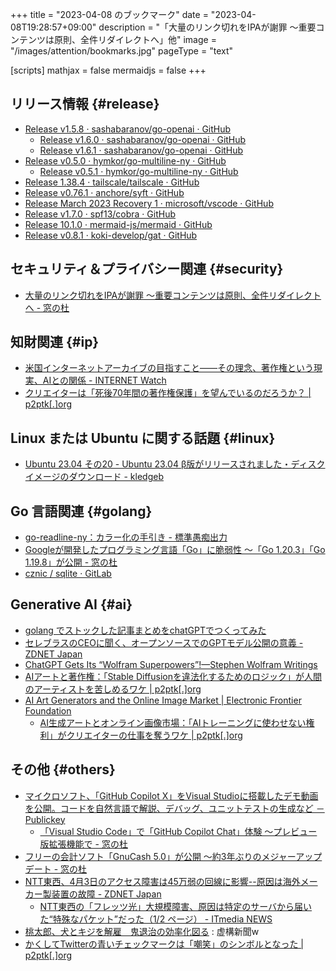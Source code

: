 +++
title = "2023-04-08 のブックマーク"
date =  "2023-04-08T19:28:57+09:00"
description = "「大量のリンク切れをIPAが謝罪 ～重要コンテンツは原則、全件リダイレクトへ」他"
image = "/images/attention/bookmarks.jpg"
pageType = "text"

[scripts]
  mathjax = false
  mermaidjs = false
+++

## リリース情報 {#release}

- [Release v1.5.8 · sashabaranov/go-openai · GitHub](https://github.com/sashabaranov/go-openai/releases/tag/v1.5.8)
  - [Release v1.6.0 · sashabaranov/go-openai · GitHub](https://github.com/sashabaranov/go-openai/releases/tag/v1.6.0)
  - [Release v1.6.1 · sashabaranov/go-openai · GitHub](https://github.com/sashabaranov/go-openai/releases/tag/v1.6.1)
- [Release v0.5.0 · hymkor/go-multiline-ny · GitHub](https://github.com/hymkor/go-multiline-ny/releases/tag/v0.5.0)
  - [Release v0.5.1 · hymkor/go-multiline-ny · GitHub](https://github.com/hymkor/go-multiline-ny/releases/tag/v0.5.1)
- [Release 1.38.4 · tailscale/tailscale · GitHub](https://github.com/tailscale/tailscale/releases/tag/v1.38.4)
- [Release v0.76.1 · anchore/syft · GitHub](https://github.com/anchore/syft/releases/tag/v0.76.1)
- [Release March 2023 Recovery 1 · microsoft/vscode · GitHub](https://github.com/microsoft/vscode/releases/tag/1.77.1)
- [Release v1.7.0 · spf13/cobra · GitHub](https://github.com/spf13/cobra/releases/tag/v1.7.0)
- [Release 10.1.0 · mermaid-js/mermaid · GitHub](https://github.com/mermaid-js/mermaid/releases/tag/v10.1.0)
- [Release v0.8.1 · koki-develop/gat · GitHub](https://github.com/koki-develop/gat/releases/tag/v0.8.1)

## セキュリティ＆プライバシー関連 {#security}

- [大量のリンク切れをIPAが謝罪 ～重要コンテンツは原則、全件リダイレクトへ - 窓の杜](https://forest.watch.impress.co.jp/docs/news/1490762.html)

## 知財関連 {#ip}

- [米国インターネットアーカイブの目指すこと――その理念、著作権という現実、AIとの関係 - INTERNET Watch](https://internet.watch.impress.co.jp/docs/news/1491372.html)
- [クリエイターは「死後70年間の著作権保護」を望んでいるのだろうか？ | p2ptk[.]org](https://p2ptk.org/copyright/4387)

## Linux または Ubuntu に関する話題 {#linux}

- [Ubuntu 23.04 その20 - Ubuntu 23.04 β版がリリースされました・ディスクイメージのダウンロード - kledgeb](https://kledgeb.blogspot.com/2023/04/ubuntu-2304-20-ubuntu-2304.html)

## Go 言語関連 {#golang}

- [go-readline-ny：カラー化の手引き - 標準愚痴出力](https://zetamatta.hatenablog.com/entry/2023/04/02/230921)
- [Googleが開発したプログラミング言語「Go」に脆弱性 ～「Go 1.20.3」「Go 1.19.8」が公開 - 窓の杜](https://forest.watch.impress.co.jp/docs/news/1491220.html)
- [cznic / sqlite · GitLab](https://gitlab.com/cznic/sqlite)

## Generative AI {#ai}

- [golang でストックした記事まとめをchatGPTでつくってみた](https://zenn.dev/houser/articles/e61c639ec49b2e)
- [セレブラスのCEOに聞く、オープンソースでのGPTモデル公開の意義 - ZDNET Japan](https://japan.zdnet.com/article/35202062/)
- [ChatGPT Gets Its “Wolfram Superpowers”!—Stephen Wolfram Writings](https://writings.stephenwolfram.com/2023/03/chatgpt-gets-its-wolfram-superpowers/)
- [AIアートと著作権：「Stable Diffusionを違法化するためのロジック」が人間のアーティストを苦しめるワケ | p2ptk[.]org](https://p2ptk.org/copyright/4393)
- [AI Art Generators and the Online Image Market | Electronic Frontier Foundation](https://www.eff.org/deeplinks/2023/04/ai-art-generators-and-online-image-market)
  - [AI生成アートとオンライン画像市場：「AIトレーニングに使わせない権利」がクリエイターの仕事を奪うワケ | p2ptk[.]org](https://p2ptk.org/monopoly/4389)

## その他 {#others}

- [マイクロソフト、「GitHub Copilot X」をVisual Studioに搭載したデモ動画を公開。コードを自然言語で解説、デバッグ、ユニットテストの生成など － Publickey](https://www.publickey1.jp/blog/23/github_copilot_xvisual_studio.html)
  - [「Visual Studio Code」で「GitHub Copilot Chat」体験 ～プレビュー版拡張機能で - 窓の杜](https://forest.watch.impress.co.jp/docs/news/1490548.html)
- [フリーの会計ソフト「GnuCash 5.0」が公開 ～約3年ぶりのメジャーアップデート - 窓の杜](https://forest.watch.impress.co.jp/docs/news/1490393.html)
- [NTT東西、4月3日のアクセス障害は45万弱の回線に影響--原因は海外メーカー製装置の故障 - ZDNET Japan](https://japan.zdnet.com/article/35202081/)
  - [NTT東西の「フレッツ光」大規模障害、原因は特定のサーバから届いた“特殊なパケット”だった（1/2 ページ） - ITmedia NEWS](https://www.itmedia.co.jp/news/articles/2304/03/news168.html)
- [桃太郎、犬とキジを解雇　鬼退治の効率化図る](https://kyoko-np.net/2023040601.html) : 虚構新聞w
- [かくしてTwitterの青いチェックマークは「嘲笑」のシンボルとなった | p2ptk[.]org](https://p2ptk.org/freedom-of-speech/4384)
